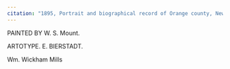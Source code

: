 ```yaml
---
citation: "1895, Portrait and biographical record of Orange county, New York. Chapman Publishing Company, Chicago IL, p493, familysearch.com."
---
```

PAINTED BY W. S. Mount.

ARTOTYPE. E. BIERSTADT.

Wm. Wickham Mills

